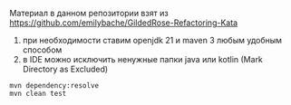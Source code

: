 Материал в данном репозитории взят из https://github.com/emilybache/GildedRose-Refactoring-Kata

1. при необходимости ставим openjdk 21 и maven 3 любым удобным способом
2. в IDE можно исключить ненужные папки java или kotlin (Mark Directory as Excluded)

```shell
mvn dependency:resolve
mvn clean test
```
